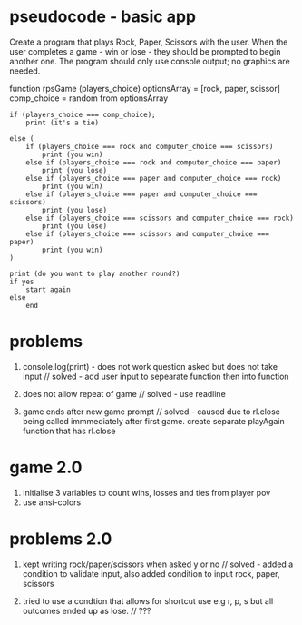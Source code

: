 # pseudocode - basic app

Create a program that plays Rock, Paper, Scissors with the user.
When the user completes a game - win or lose - they should be prompted to begin another one.
The program should only use console output; no graphics are needed.

function rpsGame (players_choice)
    optionsArray = [rock, paper, scissor]
    comp_choice = random from optionsArray

    if (players_choice === comp_choice);
        print (it's a tie)

    else (
        if (players_choice === rock and computer_choice === scissors)
            print (you win)
        else if (players_choice === rock and computer_choice === paper)
            print (you lose)
        else if (players_choice === paper and computer_choice === rock)
            print (you win) 
        else if (players_choice === paper and computer_choice === scissors)
            print (you lose) 
        else if (players_choice === scissors and computer_choice === rock)
            print (you lose) 
        else if (players_choice === scissors and computer_choice === paper)
            print (you win) 
    )

    print (do you want to play another round?)
    if yes
        start again
    else
        end

# problems

1. console.log(print) - does not work question asked but does not take input // solved - add user input to sepearate function then into function

2. does not allow repeat of game // solved - use readline

3. game ends after new game prompt // solved - caused due to rl.close being called immmediately after first game. create separate playAgain function that has rl.close

# game 2.0

1. initialise 3 variables to count wins, losses and ties from player pov
2. use ansi-colors 

# problems 2.0

1. kept writing rock/paper/scissors when asked y or no // solved - added a condition to validate input, also added condition to input rock, paper, scissors

2. tried to use a condtion that allows for shortcut use e.g r, p, s but all outcomes ended up as lose. // ???
